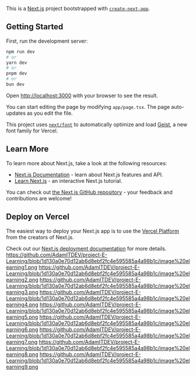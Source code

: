 This is a [Next.js](https://nextjs.org) project bootstrapped with [`create-next-app`](https://nextjs.org/docs/app/api-reference/cli/create-next-app).

## Getting Started

First, run the development server:

```bash
npm run dev
# or
yarn dev
# or
pnpm dev
# or
bun dev
```

Open [http://localhost:3000](http://localhost:3000) with your browser to see the result.

You can start editing the page by modifying `app/page.tsx`. The page auto-updates as you edit the file.

This project uses [`next/font`](https://nextjs.org/docs/app/building-your-application/optimizing/fonts) to automatically optimize and load [Geist](https://vercel.com/font), a new font family for Vercel.

## Learn More

To learn more about Next.js, take a look at the following resources:

- [Next.js Documentation](https://nextjs.org/docs) - learn about Next.js features and API.
- [Learn Next.js](https://nextjs.org/learn) - an interactive Next.js tutorial.

You can check out [the Next.js GitHub repository](https://github.com/vercel/next.js) - your feedback and contributions are welcome!

## Deploy on Vercel

The easiest way to deploy your Next.js app is to use the [Vercel Platform](https://vercel.com/new?utm_medium=default-template&filter=next.js&utm_source=create-next-app&utm_campaign=create-next-app-readme) from the creators of Next.js.

Check out our [Next.js deployment documentation](https://nextjs.org/docs/app/building-your-application/deploying) for more details.
https://github.com/AdamITDEV/project-E-Learning/blob/1d130a0e70d12ab6d8ebf2fc4e595585a4a98b1c/image%20elearning1.png
https://github.com/AdamITDEV/project-E-Learning/blob/1d130a0e70d12ab6d8ebf2fc4e595585a4a98b1c/image%20elearning2.png
https://github.com/AdamITDEV/project-E-Learning/blob/1d130a0e70d12ab6d8ebf2fc4e595585a4a98b1c/image%20elearning3.png
https://github.com/AdamITDEV/project-E-Learning/blob/1d130a0e70d12ab6d8ebf2fc4e595585a4a98b1c/image%20elearning4.png
https://github.com/AdamITDEV/project-E-Learning/blob/1d130a0e70d12ab6d8ebf2fc4e595585a4a98b1c/image%20elearning5.png
https://github.com/AdamITDEV/project-E-Learning/blob/1d130a0e70d12ab6d8ebf2fc4e595585a4a98b1c/image%20elearning6.png
https://github.com/AdamITDEV/project-E-Learning/blob/1d130a0e70d12ab6d8ebf2fc4e595585a4a98b1c/image%20elearning7.png
https://github.com/AdamITDEV/project-E-Learning/blob/1d130a0e70d12ab6d8ebf2fc4e595585a4a98b1c/image%20elearning8.png
https://github.com/AdamITDEV/project-E-Learning/blob/1d130a0e70d12ab6d8ebf2fc4e595585a4a98b1c/image%20elearning9.png
